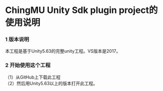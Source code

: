 # ChingMU Unity Sdk plugin project的使用说明

### 1 版本说明
本工程是基于Unity5.63的完整unity工程。VS版本是2017。
### 2 开始使用这个工程
（1）从GitHub上下载此工程<br>
（2）然后用Unity5.63以上的版本打开此工程。
